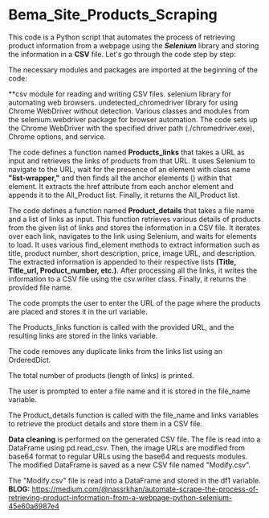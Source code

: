 # Bema_Site_Products_Scraping

This code is a Python script that automates the process of retrieving product information from a webpage using the ***Selenium*** library and storing the information in a **CSV** file. Let's go through the code step by step:

The necessary modules and packages are imported at the beginning of the code:

**csv module for reading and writing CSV files.
selenium library for automating web browsers.
undetected_chromedriver library for using Chrome WebDriver without detection.
Various classes and modules from the selenium.webdriver package for browser automation.
The code sets up the Chrome WebDriver with the specified driver path (./chromedriver.exe), Chrome options, and service.

The code defines a function named **Products_links** that takes a URL as input and retrieves the links of products from that URL. It uses Selenium to navigate to the URL, wait for the presence of an element with class name **"list-wrapper,"** and then finds all the anchor elements (<a>) within that element. It extracts the href attribute from each anchor element and appends it to the All_Product list. Finally, it returns the All_Product list.

The code defines a function named **Product_details** that takes a file name and a list of links as input. This function retrieves various details of products from the given list of links and stores the information in a CSV file. It iterates over each link, navigates to the link using Selenium, and waits for elements to load. It uses various find_element methods to extract information such as title, product number, short description, price, image URL, and description. The extracted information is appended to their respective lists **(Title, Title_url, Product_number, etc.)**. After processing all the links, it writes the information to a CSV file using the csv.writer class. Finally, it returns the provided file name.

The code prompts the user to enter the URL of the page where the products are placed and stores it in the url variable.

The Products_links function is called with the provided URL, and the resulting links are stored in the links variable.

The code removes any duplicate links from the links list using an OrderedDict.

The total number of products (length of links) is printed.

The user is prompted to enter a file name and it is stored in the file_name variable.

The Product_details function is called with the file_name and links variables to retrieve the product details and store them in a CSV file.

**Data cleaning** is performed on the generated CSV file. The file is read into a DataFrame using pd.read_csv. Then, the image URLs are modified from base64 format to regular URLs using the base64 and requests modules. The modified DataFrame is saved as a new CSV file named "Modify.csv".

The "Modify.csv" file is read into a DataFrame and stored in the df1 variable.
**BLOG:** https://medium.com/@nassrkhan/automate-scrape-the-process-of-retrieving-product-information-from-a-webpage-python-selenium-45e60a6987e4
